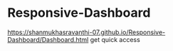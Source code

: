 # Responsive-Dashboard

https://shanmukhasravanthi-07.github.io/Responsive-Dashboard/Dashboard.html get quick access
